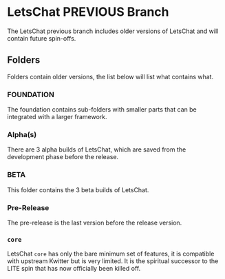 # LetsChat PREVIOUS Branch
The LetsChat previous branch includes older versions of LetsChat and will contain future spin-offs.

## Folders
Folders contain older versions, the list below will list what contains what.

### FOUNDATION
The foundation contains sub-folders with smaller parts that can be integrated with a larger framework.

### Alpha(s)
There are 3 alpha builds of LetsChat, which are saved from the development phase before the release.

### BETA
This folder contains the 3 beta builds of LetsChat.

### Pre-Release
The pre-release is the last version before the release version.

### <code>core</code>
LetsChat <code>core</code> has only the bare minimum set of features, it is compatible with upstream Kwitter but is very limited. It is the spiritual successor to the LITE spin that has now officially been killed off.

